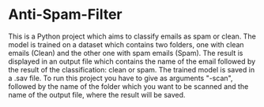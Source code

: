 # Anti-Spam-Filter

This is a Python project which aims to classify emails as spam or clean. 
The model is trained on a dataset which contains two folders, one with clean emails (Clean) and the other one with spam emails (Spam).
The result is displayed in an output file which contains the name of the email followed by the result of the classification: clean or spam.
The trained model is saved in a .sav file.
To run this project you have to give as arguments "-scan", followed by the name of the folder which you want to be scanned and the name of 
the output file, where the result will be saved.
